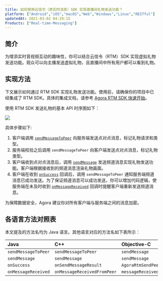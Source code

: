 ```yaml
---
title: 如何使用云信令（原实时消息）SDK 实现直播间礼物发送功能？
platform: ["Android","iOS","macOS","Web","Windows","Linux","RESTful"]
updatedAt: 2021-03-02 04:29:15
Products: ["Real-time-Messaging"]
---
```

## 简介

为增添实时音视频互动的趣味性，你可以结合云信令（RTM）SDK 实现虚拟礼物发送功能。观众可以向主播发送虚拟礼物，且直播间中所有用户都可以看到礼物。

## 实现方法

下文展示如何通过 RTM SDK 实现礼物发送功能。使用前，请确保你的项目中已经集成了 RTM SDK。具体的集成文档，请参考 [Agora RTM SDK 快速开始](https://docs.agora.io/cn/Real-time-Messaging/messaging_android?platform=Android)。

使用 RTM SDK 发送礼物的基本 API 时序图如下：

![](https://web-cdn.agora.io/docs-files/1595560115116)

具体步骤如下:

1. 客户端调用 [`sendMessageToPeer`](https://docs.agora.io/cn/Real-time-Messaging/API%20Reference/RTM_java/classio_1_1agora_1_1rtm_1_1_rtm_client.html#a729079805644b3307297fb2e902ab4c9) 向服务端发送点对点消息，标记礼物请求和类型。
2. 服务端校验之后调用 `sendMessageToPeer` 向客户端发送点对点消息，标记礼物类型。
3. 客户端收到点对点消息后，调用 [`sendMessage`](https://docs.agora.io/cn/Real-time-Messaging/API%20Reference/RTM_java/classio_1_1agora_1_1rtm_1_1_rtm_channel.html#a6e16eb0e062953980a92e10b0baec235) 发送频道消息实现礼物发送功能。客户端根据接收到的频道消息渲染礼物画面。
4. 客户端在收到 [`onSuccess`](https://docs.agora.io/cn/Real-time-Messaging/API%20Reference/RTM_java/interfaceio_1_1agora_1_1rtm_1_1_result_callback.html#a7206b30500655c4a73d146acf50cb6f5) 回调后，调用 `sendMessageToPeer` 通知服务端频道消息已成功发送。为了保证频道消息可以成功发送，你可以增加代码逻辑，使服务端在未及时收到 [`onMessageReceived`](https://docs.agora.io/cn/Real-time-Messaging/API%20Reference/RTM_java/interfaceio_1_1agora_1_1rtm_1_1_rtm_client_listener.html#af760814981718fb31d88acb8251d19b6) 回调时提醒客户端重新发送频道消息。

<div class="alert note">为保障数据安全，Agora 建议你对所有客户端与服务端之间的消息加密。</div>

## 各语言方法对照表

本文提及的方法名均为 Java 语言。其他语言对应的方法名如下表所示：

| Java   |    C++       | Objective-C       | JavaScript        |
| :----------|:-------- | :---------------- | :---------------- |
| `sendMessageToPeer` | `sendMessageToPeer` | `sendMessage`     | `sendMessageToPeer`     |
| `sendMessage`  |   `sendMessage`  |  `sendMessage` |  `sendMessage`  |
|   `onSuccess`  |   `onSendMessageResult`  |   `AgoraRtmSendPeerMessageBlock`  |     `PeerMessageSendResult`   |
| `onMessageReceived` | `onMessageReceivedFromPeer`   | `messageReceived` | `MessageFromPeer` | 
